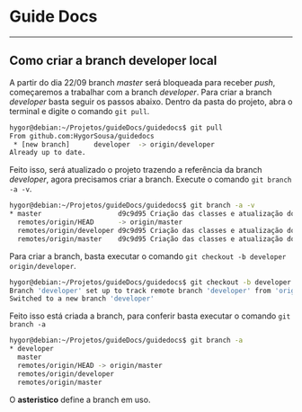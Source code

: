 # Guide Docs
---
## Como criar a branch developer local

A partir do dia 22/09 branch *master* será bloqueada para receber *push*, começaremos a trabalhar com a branch *developer*.
Para criar a branch *developer* basta seguir os passos abaixo.
Dentro da pasta do projeto, abra o terminal e digite o comando `git pull`.
```sh
hygor@debian:~/Projetos/guideDocs/guidedocs$ git pull
From github.com:HygorSousa/guidedocs
 * [new branch]      developer  -> origin/developer
Already up to date.
```
Feito isso, será atualizado o projeto trazendo a referência da branch *developer*, agora precisamos criar a branch.
Execute o comando `git branch -a -v`.
```sh
hygor@debian:~/Projetos/guideDocs/guidedocs$ git branch -a -v
* master                   d9c9d95 Criação das classes e atualização do modelo de atualização do controle de acesso para adequação ao modelo de classes
  remotes/origin/HEAD      -> origin/master
  remotes/origin/developer d9c9d95 Criação das classes e atualização do modelo de atualização do controle de acesso para adequação ao modelo de classes
  remotes/origin/master    d9c9d95 Criação das classes e atualização do modelo de atualização do controle de acesso para adequação ao modelo de classes
```
Para criar a branch, basta executar o comando `git checkout -b developer origin/developer`.
```sh
hygor@debian:~/Projetos/guideDocs/guidedocs$ git checkout -b developer origin/developer
Branch 'developer' set up to track remote branch 'developer' from 'origin'.
Switched to a new branch 'developer'
```
Feito isso está criada a branch, para conferir basta executar o comando `git branch -a`
```sh
hygor@debian:~/Projetos/guideDocs/guidedocs$ git branch -a
* developer
  master
  remotes/origin/HEAD -> origin/master
  remotes/origin/developer
  remotes/origin/master
```
O __asteristico__ define a branch em uso.
